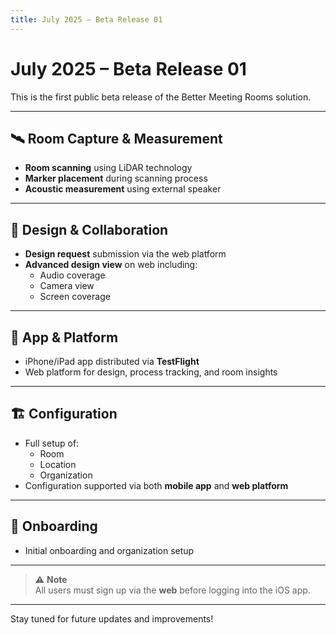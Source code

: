 ```yaml
---
title: July 2025 – Beta Release 01
---
```


# July 2025 – Beta Release 01

This is the first public beta release of the Better Meeting Rooms solution.

---

## 🛰️ Room Capture & Measurement
- **Room scanning** using LiDAR technology  
- **Marker placement** during scanning process  
- **Acoustic measurement** using external speaker  

---

## 🎨 Design & Collaboration
- **Design request** submission via the web platform  
- **Advanced design view** on web including:
  - Audio coverage  
  - Camera view  
  - Screen coverage  

---

## 📱 App & Platform
- iPhone/iPad app distributed via **TestFlight**  
- Web platform for design, process tracking, and room insights  

---

## 🏗️ Configuration
- Full setup of:
  - Room  
  - Location  
  - Organization  
- Configuration supported via both **mobile app** and **web platform**  

---

## 👥 Onboarding
- Initial onboarding and organization setup  

---

> ⚠️ **Note**  
> All users must sign up via the **web** before logging into the iOS app.

---

Stay tuned for future updates and improvements!
